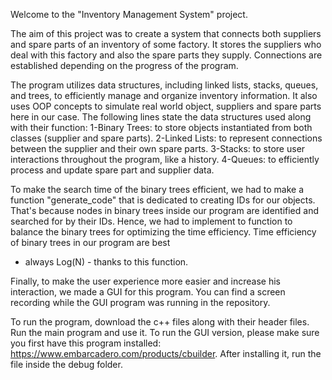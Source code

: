 Welcome to the "Inventory Management System" project. 

The aim of this project was to create a system that connects both suppliers and spare parts of an inventory of some factory. 
It stores the suppliers who deal with this factory and also the spare parts they supply. Connections are established depending on the 
progress of the program. 

The program utilizes data structures, including linked lists, stacks, queues, and trees, to efficiently manage and organize inventory information.
It also uses OOP concepts to simulate real world object, suppliers and spare parts here in our case. 
The following lines state the data structures used along with their function:
1-Binary Trees: to store objects instantiated from both classes (supplier and spare parts).
2-Linked Lists: to represent connections between the supplier and their own spare parts.
3-Stacks: to store user interactions throughout the program, like a history.
4-Queues: to efficiently process and update spare part and supplier data.

To make the search time of the binary trees efficient, we had to make a function "generate_code" that is dedicated to creating IDs
for our objects. That's because nodes in binary trees inside our program are identified and searched for by their IDs.
Hence, we had to implement to function to balance the binary trees for optimizing the time efficiency. Time efficiency of binary trees in our program are best 
- always Log(N) - thanks to this function. 

Finally, to make the user experience more easier and increase his interaction, we made a GUI for this program. 
You can find a screen recording while the GUI program was running in the repository.

To run the program, download the c++ files along with their header files. Run the main program and use it.
To run the GUI version, please make sure you first have this program installed: https://www.embarcadero.com/products/cbuilder. 
After installing it, run the file inside the debug folder.
